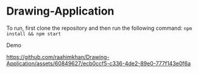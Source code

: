 # Drawing-Application

To run, first clone the repository and then run the following command: `npm install && npm start`

Demo

https://github.com/raahimkhan/Drawing-Application/assets/60849627/ecb0ccf5-c336-4de2-89e0-777f143e0f6a
